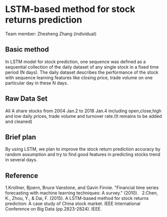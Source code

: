 # LSTM-based method for stock returns prediction

Team member:  Zhesheng Zhang  (individual)

## Basic method
In LSTM model for stock prediction, one sequence was defined as a sequential collection of the daily dataset of any single stock in a fixed time period (N days). The daily dataset describes the performance of the stock with sequence learning features like closing price, trade volume on one particular day in these N days.

## Raw Data Set
All A share stocks from 2004 Jan.2 to 2018 Jan.4 including open,close,high and low daily prices, trade volume and turnover rate.(It remains to be added and cleaned)

## Brief plan
By using LSTM, we plan to improve the stock return prediction accuracy by random assumption and try to find good features in predicting stocks trend in several days.

## Reference
1.Krollner, Bjoern, Bruce Vanstone, and Gavin Finnie. "Financial time series forecasting with machine learning techniques: A survey." (2010).  
2.Chen, K., Zhou, Y., & Dai, F. (2015). A LSTM-based method for stock returns prediction: A case study of China stock market. IEEE International Conference on Big Data (pp.2823-2824). IEEE.

